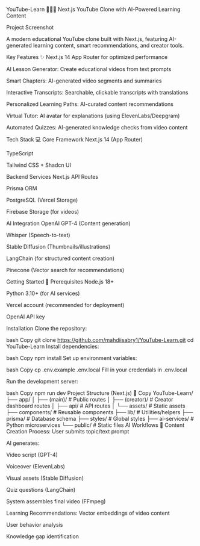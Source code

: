 YouTube-Learn 🎥➗🧠
Next.js YouTube Clone with AI-Powered Learning Content

Project Screenshot

A modern educational YouTube clone built with Next.js, featuring AI-generated learning content, smart recommendations, and creator tools.

Key Features ✨
Next.js 14 App Router for optimized performance

AI Lesson Generator: Create educational videos from text prompts

Smart Chapters: AI-generated video segments and summaries

Interactive Transcripts: Searchable, clickable transcripts with translations

Personalized Learning Paths: AI-curated content recommendations

Virtual Tutor: AI avatar for explanations (using ElevenLabs/Deepgram)

Automated Quizzes: AI-generated knowledge checks from video content

Tech Stack 💻
Core Framework
Next.js 14 (App Router)

TypeScript

Tailwind CSS + Shadcn UI

Backend Services
Next.js API Routes

Prisma ORM

PostgreSQL (Vercel Storage)

Firebase Storage (for videos)

AI Integration
OpenAI GPT-4 (Content generation)

Whisper (Speech-to-text)

Stable Diffusion (Thumbnails/illustrations)

LangChain (for structured content creation)

Pinecone (Vector search for recommendations)

Getting Started 🏁
Prerequisites
Node.js 18+

Python 3.10+ (for AI services)

Vercel account (recommended for deployment)

OpenAI API key

Installation
Clone the repository:

bash
Copy
git clone https://github.com/mahdiisabry1/YouTube-Learn.git
cd YouTube-Learn
Install dependencies:

bash
Copy
npm install
Set up environment variables:

bash
Copy
cp .env.example .env.local
Fill in your credentials in .env.local

Run the development server:

bash
Copy
npm run dev
Project Structure (Next.js) 📂
Copy
YouTube-Learn/
├── app/
│   ├── (main)/               # Public routes
│   ├── (creator)/            # Creator dashboard routes
│   ├── api/                  # API routes
│   └── assets/               # Static assets
├── components/               # Reusable components
├── lib/                      # Utilities/helpers
├── prisma/                   # Database schema
├── styles/                   # Global styles
├── ai-services/              # Python microservices
└── public/                   # Static files
AI Workflows 🧠
Content Creation Process:
User submits topic/text prompt

AI generates:

Video script (GPT-4)

Voiceover (ElevenLabs)

Visual assets (Stable Diffusion)

Quiz questions (LangChain)

System assembles final video (FFmpeg)

Learning Recommendations:
Vector embeddings of video content

User behavior analysis

Knowledge gap identification